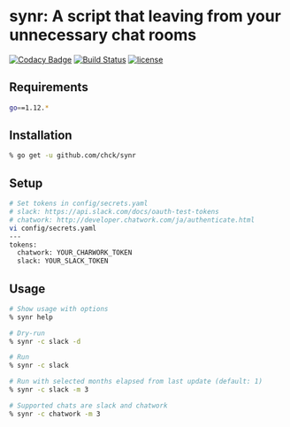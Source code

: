 # synr: A script that leaving from your unnecessary chat rooms
[![Codacy Badge](https://api.codacy.com/project/badge/Grade/722a6a380dd44b3f9635fbda8d38fdbe)](https://app.codacy.com/app/chck/synr?utm_source=github.com&utm_medium=referral&utm_content=chck/synr&utm_campaign=Badge_Grade_Dashboard)
[![Build Status](https://travis-ci.com/chck/synr.svg?branch=master)](https://travis-ci.com/chck/synr)
[![license](https://img.shields.io/github/license/mashape/apistatus.svg?maxAge=2592000)](https://github.com/chck/synr/blob/master/LICENSE)

## Requirements
```bash
go==1.12.*
```

## Installation
```bash
% go get -u github.com/chck/synr
```

## Setup
```bash
# Set tokens in config/secrets.yaml
# slack: https://api.slack.com/docs/oauth-test-tokens
# chatwork: http://developer.chatwork.com/ja/authenticate.html
vi config/secrets.yaml
---
tokens:
  chatwork: YOUR_CHARWORK_TOKEN
  slack: YOUR_SLACK_TOKEN
```

## Usage
```bash
# Show usage with options
% synr help

# Dry-run
% synr -c slack -d

# Run
% synr -c slack

# Run with selected months elapsed from last update (default: 1)
% synr -c slack -m 3

# Supported chats are slack and chatwork
% synr -c chatwork -m 3
```
